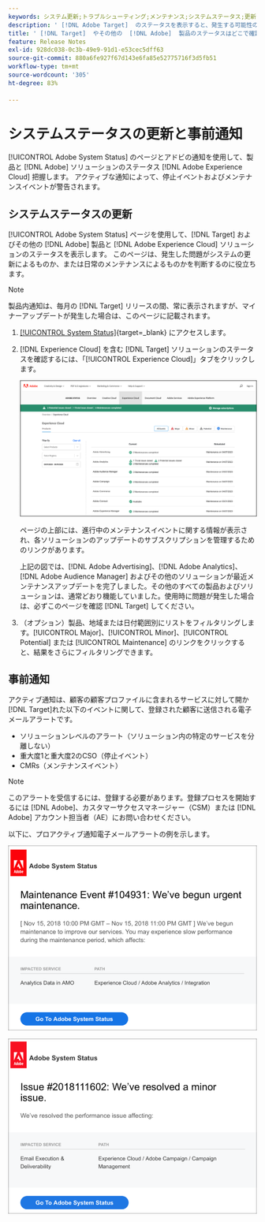 ```yaml
---
keywords: システム更新;トラブルシューティング;メンテナンス;システムステータス;更新ステータス
description: ' [!DNL Adobe Target]  のステータスを表示すると、発生する可能性のある問題がシステムの更新によるものなのか、定期メンテナンスによるものかを判断するのに役立ちます。'
title: ' [!DNL Target]  やその他の  [!DNL Adobe]  製品のステータスはどこで確認できますか？'
feature: Release Notes
exl-id: 928dc038-0c3b-49e9-91d1-e53cec5dff63
source-git-commit: 880a6fe927f67d143e6fa85e52775716f3d5fb51
workflow-type: tm+mt
source-wordcount: '305'
ht-degree: 83%

---
```


# システムステータスの更新と事前通知

[!UICONTROL Adobe System Status] のページとアドビの通知を使用して、製品と [!DNL Adobe] ソリューションのステータス [!DNL Adobe Experience Cloud] 把握します。 アクティブな通知によって、停止イベントおよびメンテナンスイベントが警告されます。

## システムステータスの更新

[!UICONTROL Adobe System Status] ページを使用して、[!DNL Target] およびその他の [!DNL Adobe] 製品と [!DNL Adobe Experience Cloud] ソリューションのステータスを表示します。 このページは、発生した問題がシステムの更新によるものか、または日常のメンテナンスによるものかを判断するのに役立ちます。

>[!NOTE]
>
>製品内通知は、毎月の [!DNL Target] リリースの間、常に表示されますが、マイナーアップデートが発生した場合は、このページに記載されます。

1. [[!UICONTROL System Status]](https://status.adobe.com/ja){target=_blank} にアクセスします。

1. [!DNL Experience Cloud] を含む [!DNL Target] ソリューションのステータスを確認するには、「[!UICONTROL Experience Cloud]」タブをクリックします。

   ![system_status 画像](assets/system_status.png)

   ページの上部には、進行中のメンテナンスイベントに関する情報が表示され、各ソリューションのアップデートのサブスクリプションを管理するためのリンクがあります。

   上記の図では、[!DNL Adobe Advertising]、[!DNL Adobe Analytics]、[!DNL Adobe Audience Manager] およびその他のソリューションが最近メンテナンスアップデートを完了しました。その他のすべての製品およびソリューションは、通常どおり機能していました。使用時に問題が発生した場合は、必ずこのページを確認 [!DNL Target] してください。

1. （オプション）製品、地域または日付範囲別にリストをフィルタリングします。[!UICONTROL Major]、[!UICONTROL Minor]、[!UICONTROL Potential] または [!UICONTROL Maintenance] のリンクをクリックすると、結果をさらにフィルタリングできます。

## 事前通知

アクティブ通知は、顧客の顧客プロファイルに含まれるサービスに対して開か [!DNL Target]れた以下のイベントに関して、登録された顧客に送信される電子メールアラートです。

* ソリューションレベルのアラート（ソリューション内の特定のサービスを分離しない）
* 重大度1と重大度2のCSO（停止イベント）
* CMRs（メンテナンスイベント）

>[!NOTE]
>
>このアラートを受信するには、登録する必要があります。登録プロセスを開始するには [!DNL Adobe]、カスタマーサクセスマネージャー（CSM）または [!DNL Adobe] アカウント担当者（AE）にお問い合わせください。

以下に、プロアクティブ通知電子メールアラートの例を示します。

![Proactive 通知1](/help/main/r-release-notes/assets/proactive-notification-1.png)

![Proactive 通知2](/help/main/r-release-notes/assets/proactive-notification-2.png)
